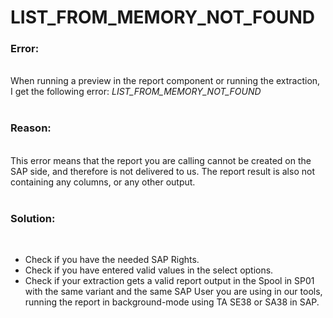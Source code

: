 # LIST_FROM_MEMORY_NOT_FOUND

<!--html--><h3 style="">Error:</h3><div style=""><br>
</div>
<div style="">When running a preview in the report component or running the extraction,&nbsp;</div><div style="">I get the following error:&nbsp;<i>LIST_FROM_MEMORY_NOT_FOUND</i></div>
<div style=""><br>
</div><h3 style="">Reason:</h3><div style=""><br>
</div>
<div style="">This error means that the report you are calling cannot be created on the SAP side, and therefore is not delivered to us. The report result is also not containing any columns, or any other output.&nbsp;</div>
<div style=""><br>
</div><h3 style="">Solution:</h3><div style=""><br>
</div>
<div style=""><ul><li>Check if you have the needed SAP Rights.&nbsp;</li><li>Check if you have entered valid values in the select options.<br></li><li>Check if your extraction gets a valid report output in the Spool in SP01 with the same variant and the same SAP User you are using in our tools, running the report in background-mode using TA SE38 or SA38 in SAP.&nbsp;</li></ul></div>